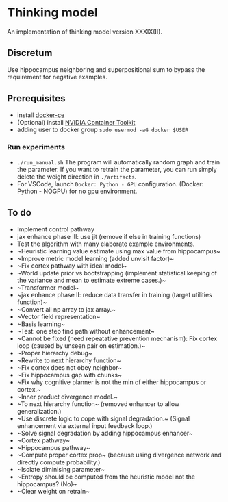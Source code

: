 # Thinking model

An implementation of thinking model version XXXIX(II).

## Discretum

Use hippocampus neighboring and superpositional sum to bypass the requirement for negative examples.

## Prerequisites

-   install [docker-ce](https://www.linode.com/docs/guides/installing-and-using-docker-on-ubuntu-and-debian/)
-   (Optional) install [NVIDIA Container Toolkit](https://docs.nvidia.com/datacenter/cloud-native/container-toolkit/install-guide.html#getting-started)
-   adding user to docker group `sudo usermod -aG docker $USER`

### Run experiments

-   `./run_manual.sh` The program will automatically random graph and train the parameter. If you want to retrain the parameter, you can run simply delete the weight direction in `./artifacts`.
-   For VSCode, launch `Docker: Python - GPU` configuration. (Docker: Python - NOGPU) for no gpu environment.

## To do

-   Implement control pathway
-   jax enhance phase III: use jit (remove if else in training functions)
-   Test the algorithm with many elaborate example environments.
-   ~Heuristic learning value estimate using max value from hippocampus~
-   ~Improve metric model learning (added unvisit factor)~
-   ~Fix cortex pathway with ideal model~
-   ~World update prior vs bootstrapping (implement statistical keeping of the variance and mean to estimate extreme cases.)~
-   ~Transformer model~
-   ~jax enhance phase II: reduce data transfer in training (target utilities function)~
-   ~Convert all np array to jax array.~
-   ~Vector field representation~
-   ~Basis learning~
-   ~Test: one step find path without enhancement~
-   ~Cannot be fixed (need repeatative prevention mechanism): Fix cortex loop (caused by unseen pair on estimation.)~
-   ~Proper hierarchy debug~
-   ~Rewrite to next hierarchy function~
-   ~Fix cortex does not obey neighbor~
-   ~Fix hippocampus gap with chunks~
-   ~Fix why cognitive planner is not the min of either hippocampus or cortex.~
-   ~Inner product divergence model.~
-   ~To next hierarchy function~ (removed enhancer to allow generalization.)
-   ~Use discrete logic to cope with signal degradation.~ (Signal enhancement via external input feedback loop.)
-   ~Solve signal degradation by adding hippocampus enhancer~
-   ~Cortex pathway~
-   ~Hippocampus pathway~
-   ~Compute proper cortex prop~ (because using divergence network and directly compute probability.)
-   ~Isolate diminising parameter~
-   ~Entropy should be computed from the heuristic model not the hippocampus? (No)~
-   ~Clear weight on retrain~
